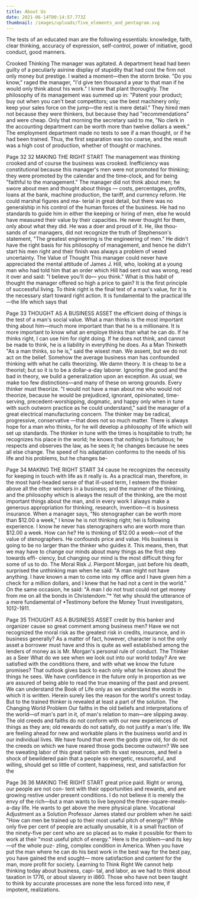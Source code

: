 ```yaml
---
title: About Us
date: 2021-06-14T00:14:57.773Z
thumbnail: /images/uploads/five_elements_and_pentagram.svg
---
```

The tests of an educated man are the following essentials: knowledge, faith, clear thinking, accuracy of expression, self-control, power of initiative, good conduct, good manners.

Crooked Thinking 
    The manager was agitated. A department head had been guilty of a peculiarly asinine display of stupidity that had cost the firm not only money but prestige. I waited a moment—then the storm broke. "Do you know," raged the manager, "I'd give ten thousand a year to that man if he would only think about his work." I knew that plant thoroughly. The philosophy of its management was summed up in: "Patent your product; buy out when you can't beat competitors; use the best machinery only; keep your sales force on the jump—the rest is mere detail." They hired men not because they were thinkers, but because they had "recommendations" and were cheap. Only that morning the secretary said to me, "No clerk in the accounting department can be worth more than twelve dollars a week." The employment department made no tests to see if a man thought, or if he had been trained. Thus, the first separation was too coarse, and the result was a high cost of production, whether of thought or machines. 

Page 32
32 MAKING THE RIGHT START The management was thinking crooked and of course the business was crooked. Inefficiency was constitutional because this manager's men were not promoted for thinking; they were promoted by the calendar and the time-clock, and for being "faithful to the management." The manager did not think about men; he swore about men and thought about things — costs, percentages, profits, loans at the bank, machine production, the tariff, and currency reform. He could marshal figures and ma- terial in great detail, but there was no generalship in his control of the human forces of the business. He had no standards to guide him in either the keeping or hiring of men, else he would have measured their value by their capacities. He never thought for them, only about what they did. He was a doer and proud of it. He, like thou- sands of our managers, did not recognize the truth of Stephenson's statement, "The greatest engineering is the engineering of men." He didn't have the right basis for his philosophy of management, and hence he didn't start his men right and their finish was always a problem of vexed uncertainty. The Value of Thought This manager could never have appreciated the mental attitude of James J. Hill, who, looking at a young man who had told him that an order which Hill had sent out was wrong, read it over and said: "I believe you'll do— you think." What is this habit of thought the manager offered so high a price to gain? It is the first principle of successful living. To think right is the final test of a man's value, for it is the necessary start toward right action. It is fundamental to the practical life—the life which says that

Page 33
THOUGHT AS A BUSINESS ASSET the efficient doing of things is the test of a man's social value. What a man thinks is the most important thing about him—much more important than that he is a millionaire. It is more important to know what an employe thinks than what he can do. If he thinks right, I can use him for right doing. If he does not think, and cannot be made to think, he is a liability in everything he does. As a Man Thinketh "As a man thinks, so he is," said the wisest man. We assent, but we do not act on the belief. Somehow the average business man has confounded thinking with what he calls theorizing. We damn theory. It is cheap to be a theorist; but so it is to be a dollar-a-day laborer. Ignoring the good and the bad in theory, we build a generalization upon an exception. As usual, we make too few distinctions—and many of these on wrong grounds. Every thinker must theorize. "I would not have a man about me who would not theorize, because he would be prejudiced, ignorant, opinionated, time-serving, precedent-worshipping, dogmatic, and happy only when in tune with such outworn practice as he could understand," said the manager of a great electrical manufacturing concern. The thinker may be radical, progressive, conservative —that does not so much matter. There is always hope for a man who thinks, for he will develop a philosophy of life which will set up standards. The thinker in tune with the times is hospitable to truth; he recognizes his place in the world; he knows that nothing is fortuitous; he respects and observes the law, as he sees it; he changes because he sees all else change. The speed of his adaptation conforms to the needs of his life and his problems, but he changes be-

Page 34
MAKING THE RIGHT START 34 cause he recognizes the necessity for keeping in touch with life as it really is. As a practical man, therefore, in the most hard-headed sense of that ill-used term, I esteem the thinker above all the other workers in a business; and the manner of the thinking, and the philosophy which is always the result of the thinking, are the most important things about the man, and in every work I always make a generous appropriation for thinking, research, invention—it is business insurance. When a manager says, "No stenographer can be worth more than $12.00 a week," I know he is not thinking right; hei is following experience. I know he never has stenographers who are worth more than $12.00 a week. How can he? He is thinking of $12.00 a week—not of the value of stenographers. He confounds price and value. His business is going to be no larger than the thinker who guides it. This means, then, that we may have to change our minds about many things as the first step towards effi- ciency, but changing our mind is the most difficult thing for some of us to do. The Moral Risk J. Pierpont Morgan, just before his death, surprised the unthinking man when he said: "A man might not have anything. I have known a man to come into my office and I have given him a check for a million dollars, and I knew that he had not a cent in the world." On the same occasion, he said: "A man I do not trust could not get money from me on all the bonds in Christendom."* Yet why should the utterance of a mere fundamental of •Testimony before the Money Trust investigators, 1012-1911.

Page 35
THOUGHT AS A BUSINESS ASSET credit by this banker and organizer cause so great comment among business men? Have we not recognized the moral risk as the greatest risk in credits, insurance, and in business generally? As a matter of fact, however, character is not the only asset a borrower must have and this is quite as well established among the lenders of money as is Mr. Morgan's personal rule of conduct. The Thinker as a Seer What do we see when we look out into our world today? Are we satisfied with the conditions there, and with what we know the future promises? That outlook gives back to each only what he knows about the things he sees. We have confidence in the future only in proportion as we are assured of being able to read the true meaning of the past and present. We can understand the Book of Life only as we understand the words in which it is written. Herein surely lies the reason for the world's unrest today. But to the trained thinker is revealed at least a part of the solution. The Changing World Problem Our faiths in the old beliefs and interpretations of the world—of man's part in it, of man's relation to man—are slipping away. The old creeds and faiths do not conform with our new experiences of things as they are; old rewards do not satisfy, do not justify a man's life. We are feeling ahead for new and workable plans in the business world and in our individual lives. We have found that even the gods grow old, for do not the creeds on which we have reared those gods become outworn? We see the sweating labor of this great nation with its vast resources, and feel a shock of bewildered pain that a people so energetic, resourceful, and willing, should get so little of content, happiness, rest, and satisfaction for the

Page 36
36 MAKING THE RIGHT START great price paid. Right or wrong, our people are not con- tent with their opportunities and rewards, and are growing restive under present conditions. I do not believe it is merely the envy of the rich—but a man wants to live beyond the three-square-meals-a-day life. He wants to get above the mere physical plane. Vocational Adjustment as a Solution Professor James stated our problem when he said: "How can men be trained up to their most useful pitch of energy?" While only five per cent of people are actually unusable, it is a small fraction of the ninety-five per cent who are so placed as to make it possible for them to work at their "most useful pitch of energy." Here is the problem—and its key—of the whole puz- zling, complex condition in America. When you have put the man where he can do his best work in the best way for the best pay, you have gained the end sought— more satisfaction and content for the man, more profit for society. Learning to Think Right We cannot help thinking today about business, capi- tal, and labor, as we had to think about taxation in 1776, or about slavery in i860. Those who have not been taught to think by accurate processes are none the less forced into new, if impotent, realizations.